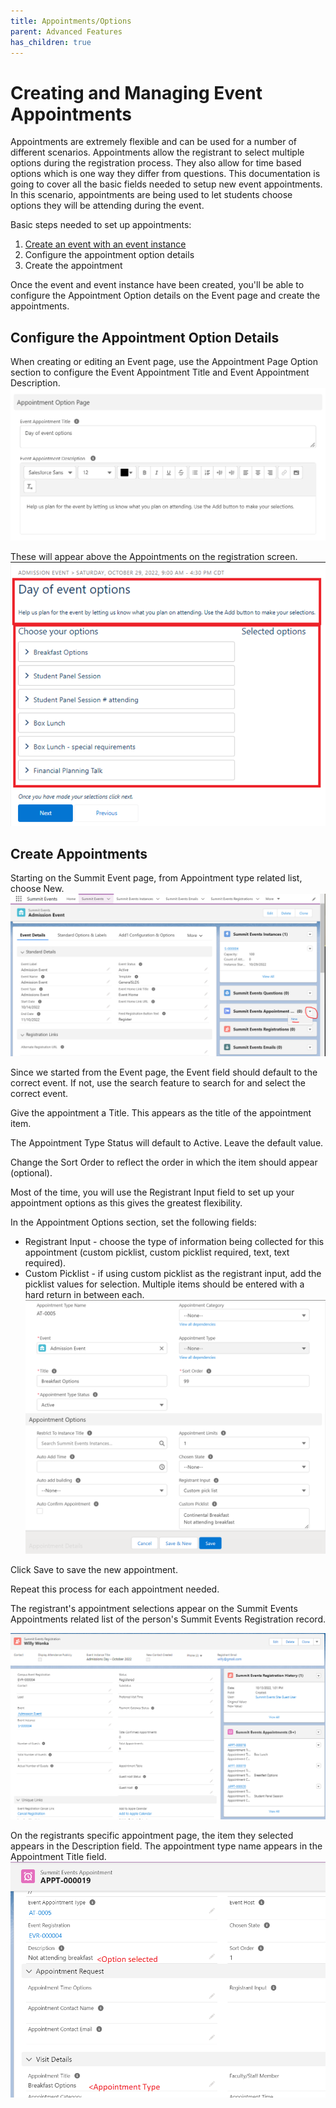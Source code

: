 ```yaml
---
title: Appointments/Options
parent: Advanced Features
has_children: true
---
```



# Creating and Managing Event Appointments

Appointments are extremely flexible and can be used for a number of different scenarios.  Appointments allow the registrant to select multiple options during the registration process.  They also allow for time based options which is one way they differ from questions.   This documentation is going to cover all the basic fields needed to setup new event appointments.   In this scenario, appointments are being used to let students choose options they will be attending during the event.

Basic steps needed to set up appointments:
1. [Create an event with an event instance](https://sfdo-community-sprints.github.io/summit-events-app-documentation/docs/Getting-Started/create-basic-event/)
2. Configure the appointment option details
3. Create the appointment


Once the event and event instance have been created, you'll be able to configure the Appointment Option details on the Event page and create the appointments.

## Configure the Appointment Option Details
When creating or editing an Event page, use the Appointment Page Option section to configure the Event Appointment Title and Event Appointment Description.  
![Appointment Option Details fields](../images/AppointOptionHeader.PNG)

These will appear above the Appointments on the registration screen.
![Appointment Options Details Screenshot](../images/AppointOptionHeaderRegScreenv3.PNG)

## Create Appointments
Starting on the Summit Event page, from Appointment type related list, choose New.
![New Appointment Button](../images/CreateNewAppointmentRec1.PNG)

Since we started from the Event page, the Event field should default to the correct event.  If not, use the search feature to search for and select the correct event.

Give the appointment a Title.  This appears as the title of the appointment item.

The Appointment Type Status will default to Active.  Leave the default value.

Change the Sort Order to reflect the order in which the item should appear (optional).

Most of the time, you will use the Registrant Input field to set up your appointment options as this gives the greatest flexibility.

In the Appointment Options section, set the following fields:
* Registrant Input - choose the type of information being collected for this appointment (custom picklist, custom picklist required, text, text required).
* Custom Picklist - if using custom picklist as the registrant input, add the picklist values for selection.  Multiple items should be entered with a hard return in between each.
![Appointment Options Fields](../images/AppointSetup_NewApp_P1.PNG)

Click Save to save the new appointment.

Repeat this process for each appointment needed.  

The registrant's appointment selections appear on the Summit Events Appointments related list of the person's Summit Events Registration record.

![Summit Events Appointment Reg Relate dList](../images/Appoint-RegRec.PNG)

On the registrants specific appointment page, the item they selected appears in the Description field.  The appointment type name appears in the Appointment Title field.
![Appointment Screen Items](../images/CreateNewAppointmentRegData.PNG)


